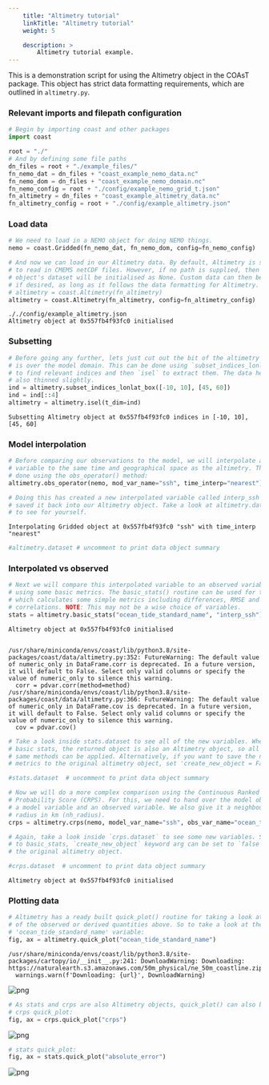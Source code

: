 ```yaml
---
    title: "Altimetry tutorial"
    linkTitle: "Altimetry tutorial"
    weight: 5

    description: >
        Altimetry tutorial example.
---
```

This is a demonstration script for using the Altimetry object in the COAsT package. This object has strict data formatting requirements, which are outlined in `altimetry.py`.

### Relevant imports and filepath configuration


```python
# Begin by importing coast and other packages
import coast

root = "./"
# And by defining some file paths
dn_files = root + "./example_files/"
fn_nemo_dat = dn_files + "coast_example_nemo_data.nc"
fn_nemo_dom = dn_files + "coast_example_nemo_domain.nc"
fn_nemo_config = root + "./config/example_nemo_grid_t.json"
fn_altimetry = dn_files + "coast_example_altimetry_data.nc"
fn_altimetry_config = root + "./config/example_altimetry.json"
```

### Load data


```python
# We need to load in a NEMO object for doing NEMO things.
nemo = coast.Gridded(fn_nemo_dat, fn_nemo_dom, config=fn_nemo_config)

# And now we can load in our Altimetry data. By default, Altimetry is set up
# to read in CMEMS netCDF files. However, if no path is supplied, then the
# object's dataset will be initialised as None. Custom data can then be loaded
# if desired, as long as it follows the data formatting for Altimetry.
# altimetry = coast.Altimetry(fn_altimetry)
altimetry = coast.Altimetry(fn_altimetry, config=fn_altimetry_config)
```

    ././config/example_altimetry.json
    Altimetry object at 0x557fb4f93fc0 initialised


### Subsetting


```python
# Before going any further, lets just cut out the bit of the altimetry that
# is over the model domain. This can be done using `subset_indices_lonlat_box`
# to find relevant indices and then `isel` to extract them. The data here is then also
# also thinned slightly.
ind = altimetry.subset_indices_lonlat_box([-10, 10], [45, 60])
ind = ind[::4]
altimetry = altimetry.isel(t_dim=ind)
```

    Subsetting Altimetry object at 0x557fb4f93fc0 indices in [-10, 10], [45, 60]


### Model interpolation


```python
# Before comparing our observations to the model, we will interpolate a model
# variable to the same time and geographical space as the altimetry. This is
# done using the obs_operator() method:
altimetry.obs_operator(nemo, mod_var_name="ssh", time_interp="nearest")

# Doing this has created a new interpolated variable called interp_ssh and
# saved it back into our Altimetry object. Take a look at altimetry.dataset
# to see for yourself.
```

    Interpolating Gridded object at 0x557fb4f93fc0 "ssh" with time_interp "nearest"



```python
#altimetry.dataset # uncomment to print data object summary
```

### Interpolated vs observed


```python
# Next we will compare this interpolated variable to an observed variable
# using some basic metrics. The basic_stats() routine can be used for this,
# which calculates some simple metrics including differences, RMSE and
# correlations. NOTE: This may not be a wise choice of variables.
stats = altimetry.basic_stats("ocean_tide_standard_name", "interp_ssh")
```

    Altimetry object at 0x557fb4f93fc0 initialised


    /usr/share/miniconda/envs/coast/lib/python3.8/site-packages/coast/data/altimetry.py:352: FutureWarning: The default value of numeric_only in DataFrame.corr is deprecated. In a future version, it will default to False. Select only valid columns or specify the value of numeric_only to silence this warning.
      corr = pdvar.corr(method=method)
    /usr/share/miniconda/envs/coast/lib/python3.8/site-packages/coast/data/altimetry.py:366: FutureWarning: The default value of numeric_only in DataFrame.cov is deprecated. In a future version, it will default to False. Select only valid columns or specify the value of numeric_only to silence this warning.
      cov = pdvar.cov()



```python
# Take a look inside stats.dataset to see all of the new variables. When using
# basic stats, the returned object is also an Altimetry object, so all of the
# same methods can be applied. Alternatively, if you want to save the new
# metrics to the original altimetry object, set 'create_new_object = False'.

#stats.dataset  # uncomment to print data object summary
```


```python
# Now we will do a more complex comparison using the Continuous Ranked
# Probability Score (CRPS). For this, we need to hand over the model object,
# a model variable and an observed variable. We also give it a neighbourhood
# radius in km (nh_radius).
crps = altimetry.crps(nemo, model_var_name="ssh", obs_var_name="ocean_tide_standard_name", nh_radius=20)

# Again, take a look inside `crps.dataset` to see some new variables. Similarly
# to basic_stats, `create_new_object` keyword arg can be set to `false` to save output to
# the original altimetry object.

#crps.dataset  # uncomment to print data object summary
```

    Altimetry object at 0x557fb4f93fc0 initialised


### Plotting data


```python
# Altimetry has a ready built quick_plot() routine for taking a look at any
# of the observed or derived quantities above. So to take a look at the
# 'ocean_tide_standard_name' variable:
fig, ax = altimetry.quick_plot("ocean_tide_standard_name")
```

    /usr/share/miniconda/envs/coast/lib/python3.8/site-packages/cartopy/io/__init__.py:241: DownloadWarning: Downloading: https://naturalearth.s3.amazonaws.com/50m_physical/ne_50m_coastline.zip
      warnings.warn(f'Downloading: {url}', DownloadWarning)



    
![png](/COAsT/altimetry_tutorial_files/altimetry_tutorial_15_1.png)
    



```python
# As stats and crps are also Altimetry objects, quick_plot() can also be used:
# crps quick_plot:
fig, ax = crps.quick_plot("crps")
```


    
![png](/COAsT/altimetry_tutorial_files/altimetry_tutorial_16_0.png)
    



```python
# stats quick_plot:
fig, ax = stats.quick_plot("absolute_error")
```


    
![png](/COAsT/altimetry_tutorial_files/altimetry_tutorial_17_0.png)
    

